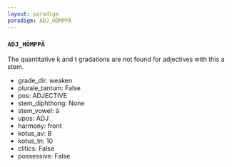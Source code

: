 ```yaml
---
layout: paradigm
paradigm: ADJ_HÖMPPÄ
---
```

### ` ADJ_HÖMPPÄ `

The quantitative k and t gradations are not found for adjectives with this a stem.
* grade_dir: weaken
* plurale_tantum: False
* pos: ADJECTIVE
* stem_diphthong: None
* stem_vowel: ä
* upos: ADJ
* harmony: front
* kotus_av: B
* kotus_tn: 10
* clitics: False
* possessive: False
